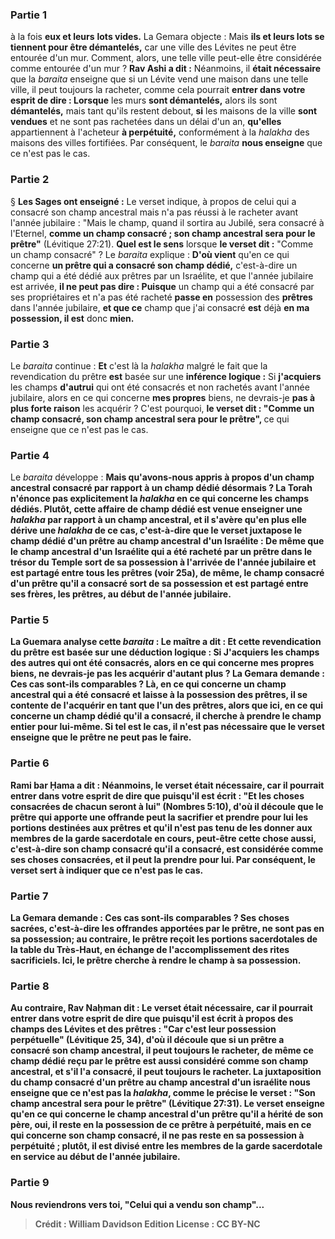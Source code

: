 
### Partie 1
à la fois <b>eux et leurs</b> <b>lots vides.</b> La Gemara objecte : Mais <b>ils et leurs lots se tiennent pour être démantelés,</b> car une ville des Lévites ne peut être entourée d'un mur. Comment, alors, une telle ville peut-elle être considérée comme entourée d'un mur ? <b>Rav Ashi a dit :</b> Néanmoins, il <b>était nécessaire</b> que la <i>baraita</i> enseigne que si un Lévite vend une maison dans une telle ville, il peut toujours la racheter, comme cela pourrait <b>entrer dans votre esprit de dire : Lorsque</b> les murs <b>sont démantelés,</b> alors ils sont <b>démantelés,</b> mais tant qu'ils restent debout, <b>si</b> les maisons de la ville <b>sont vendues</b> et ne sont pas rachetées dans un délai d'un an, <b>qu'elles</b> appartiennent à l'acheteur <b>à perpétuité,</b> conformément à la <i>halakha</i> des maisons des villes fortifiées. Par conséquent, le <i>baraita</i> <b>nous enseigne</b> que ce n'est pas le cas.

### Partie 2
§ <b>Les Sages ont enseigné :</b> Le verset indique, à propos de celui qui a consacré son champ ancestral mais n'a pas réussi à le racheter avant l'année jubilaire : "Mais le champ, quand il sortira au Jubilé, sera consacré à l'Eternel, <b>comme un champ consacré ; son champ ancestral sera pour le prêtre"</b> (Lévitique 27:21). <b>Quel est le sens</b> lorsque <b>le verset dit :</b> "Comme un champ consacré" ? Le <i>baraita</i> explique : <b>D'où vient</b> qu'en ce qui concerne <b>un prêtre qui a consacré son champ dédié,</b> c'est-à-dire un champ qui a été dédié aux prêtres par un Israélite, et que l'année jubilaire est arrivée, <b>il ne peut pas dire : Puisque</b> un champ qui a été consacré par ses propriétaires et n'a pas été racheté <b>passe en</b> possession des <b>prêtres</b> dans l'année jubilaire, <b>et que ce</b> champ que j'ai consacré <b>est</b> déjà <b>en ma possession, il est</b> donc <b>mien.</b>

### Partie 3
Le <i>baraita</i> continue : <b>Et</b> c'est là la <i>halakha</i> malgré le fait que la revendication du prêtre <b>est</b> basée sur une <b>inférence logique :</b> Si <b>j'acquiers</b> les champs <b>d'autrui</b> qui ont été consacrés et non rachetés avant l'année jubilaire, alors en ce qui concerne <b>mes propres</b> biens, ne devrais-je <b>pas à plus forte raison</b> les acquérir ? C'est pourquoi, <b>le verset dit : "Comme un champ consacré, son champ ancestral sera pour le prêtre", </b> ce qui enseigne que ce n'est pas le cas.

### Partie 4
Le <i>baraita</i> développe : <b>Mais qu'avons-nous <b>appris</b> à propos d'un champ ancestral consacré <b>par rapport à un champ dédié désormais ?</b> La Torah n'énonce pas explicitement la <i>halakha</i> en ce qui concerne les champs dédiés. Plutôt, <b>cette</b> affaire de champ dédié <b>est venue enseigner</b> une <i>halakha</i> par rapport à un champ ancestral, <b>et il s'avère</b> qu'en plus <b>elle dérive</b> une <i>halakha</i> de ce cas, c'est-à-dire que le verset <b>juxtapose le champ dédié</b> d'un prêtre <b>au champ ancestral d'un Israélite : De même que le champ ancestral d'un Israélite</b> qui a été racheté par un prêtre dans le trésor du Temple <b>sort de sa possession</b> à l'arrivée de l'année jubilaire <b>et est partagé entre</b> tous les <b>prêtres</b> (voir 25a), <b>de même, le champ consacré</b> d'un prêtre qu'il a consacré <b>sort de sa possession et est partagé entre ses frères, les prêtres,</b> au début de l'année jubilaire.

### Partie 5
La Guemara analyse cette <i>baraita</i> : <b>Le maître a dit :</b> Et cette revendication du prêtre est basée sur une déduction logique : Si <b>J'acquiers</b> les champs <b>des autres</b> qui ont été consacrés, alors en ce qui concerne mes propres biens, ne devrais-je pas les acquérir d'autant plus ? La Gemara demande : <b>Ces cas sont-ils</b> <b>comparables ? Là,</b> en ce qui concerne un champ ancestral qui a été consacré et laisse à la possession des prêtres, il <b>se contente de l'acquérir</b> en tant que l'un des prêtres, alors que <b>ici,</b> en ce qui concerne un champ dédié qu'il a consacré, <b>il</b> cherche à <b>prendre</b> le champ entier pour lui-même. Si tel est le cas, il n'est pas nécessaire que le verset enseigne que le prêtre ne peut pas le faire.

### Partie 6
<b>Rami bar Ḥama a dit :</b> Néanmoins, le verset <b>était nécessaire,</b> car il pourrait <b>entrer dans votre esprit de dire</b> que <b>puisqu'il est écrit : "Et les choses consacrées de chacun seront à lui"</b> (Nombres 5:10), d'où il découle que le prêtre qui apporte une offrande peut la sacrifier et prendre pour lui les portions destinées aux prêtres et qu'il n'est pas tenu de les donner aux membres de la garde sacerdotale en cours, peut-être <b>cette chose aussi,</b> c'est-à-dire son champ consacré qu'il a consacré, <b>est considérée comme ses choses consacrées,</b> et il peut la prendre pour lui. Par conséquent, le verset sert à indiquer que ce n'est pas le cas.

### Partie 7
La Gemara demande : <b>Ces cas sont-ils</b> <b>comparables ? Ses choses sacrées,</b> c'est-à-dire les offrandes apportées par le prêtre, <b>ne sont pas en sa possession;</b> au contraire, le prêtre reçoit les portions sacerdotales de la table du Très-Haut, en échange de l'accomplissement des rites sacrificiels. <b>Ici, </b> le prêtre cherche à rendre le champ à <b>sa possession.</b>

### Partie 8
<b>Au contraire, Rav Naḥman dit :</b> Le verset <b>était nécessaire,</b> car il pourrait <b>entrer dans votre esprit de dire</b> que <b>puisqu'il est écrit</b> à propos des champs des Lévites et des prêtres : <b>"Car c'est leur possession perpétuelle"</b> (Lévitique 25, 34), d'où il découle que si un prêtre a consacré son champ ancestral, il peut toujours le racheter, de même <b>ce champ dédié</b> reçu par le prêtre <b>est aussi</b> considéré comme <b>son champ ancestral</b>, et s'il l'a consacré, il peut toujours le racheter. La juxtaposition du champ consacré d'un prêtre au champ ancestral d'un israélite <b>nous enseigne</b> que ce n'est pas la <i>halakha</i>, comme le précise le verset : <b>"Son champ ancestral</b> sera pour le prêtre" (Lévitique 27:31). Le verset enseigne qu'en ce qui concerne le <b>champ ancestral</b> d'un prêtre qu'il a hérité de son père, <b>oui,</b> il reste en la possession de ce prêtre à perpétuité, mais en ce qui concerne <b>son champ consacré</b>, il ne <b>pas</b> reste en sa possession à perpétuité ; plutôt, il est divisé entre les membres de la garde sacerdotale en service au début de l'année jubilaire.

### Partie 9
Nous reviendrons vers toi, "Celui qui a vendu son champ"...

>Crédit : William Davidson Edition
>License : CC BY-NC